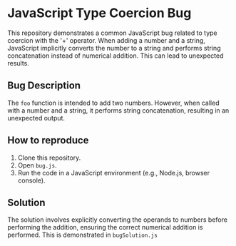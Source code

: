 # JavaScript Type Coercion Bug

This repository demonstrates a common JavaScript bug related to type coercion with the '+' operator. When adding a number and a string, JavaScript implicitly converts the number to a string and performs string concatenation instead of numerical addition. This can lead to unexpected results.

## Bug Description

The `foo` function is intended to add two numbers. However, when called with a number and a string, it performs string concatenation, resulting in an unexpected output. 

## How to reproduce

1. Clone this repository.
2. Open `bug.js`.
3. Run the code in a JavaScript environment (e.g., Node.js, browser console).

## Solution

The solution involves explicitly converting the operands to numbers before performing the addition, ensuring the correct numerical addition is performed. This is demonstrated in `bugSolution.js`
